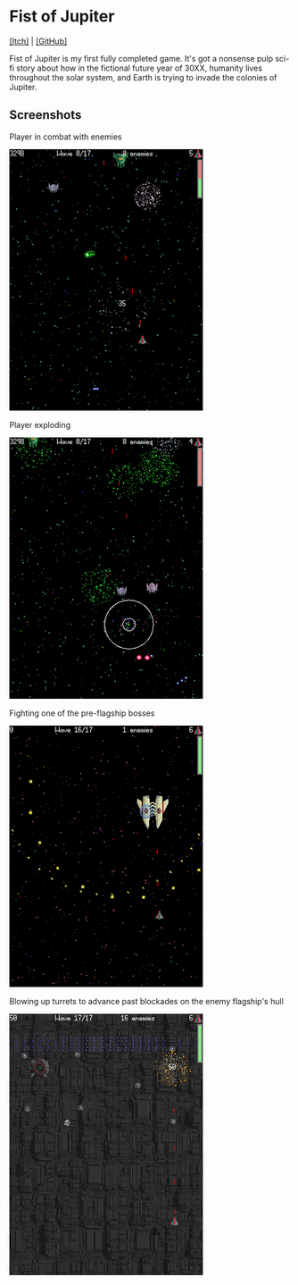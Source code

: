 # Fist of Jupiter

[[Itch]](https://wolfboyft.itch.io/fist-of-jupiter) | [[GitHub]](https://github.com/Tachytaenius/fist-of-jupiter)

Fist of Jupiter is my first fully completed game.
It's got a nonsense pulp sci-fi story about how in the fictional future year of 30XX, humanity lives throughout the solar system, and Earth is trying to invade the colonies of Jupiter.

## Screenshots

Player in combat with enemies

<img src="../../images/fist_of_jupiter_screenshot_1.png?raw=true">

Player exploding

<img src="../../images/fist_of_jupiter_screenshot_2.png?raw=true">

Fighting one of the pre-flagship bosses

<img src="../../images/fist_of_jupiter_screenshot_3.png?raw=true">

Blowing up turrets to advance past blockades on the enemy flagship's hull

<img src="../../images/fist_of_jupiter_screenshot_4.png?raw=true">
